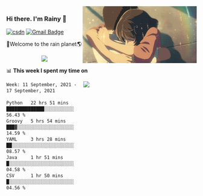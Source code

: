 <img  align='right' height="150" src="https://github.com/LikeRainDay/LikeRainDay/blob/master/pic/img_rain_1.gif?raw=true">



### Hi there. I'm Rainy :lemon:

[![csdn](https://img.shields.io/badge/-csdn-c14438?style=flat-square&logo=c&logoColor=white)](https://blog.csdn.net/qq_15807167)
[![Gmail Badge](https://img.shields.io/badge/-gmail-c14438?style=flat-square&logo=Gmail&logoColor=white&link=mailto:houshuai0816@gmail.com)](mailto:houshuai0816@gmail.com)

🚀Welcome to the rain planet🌎

<center>
<img align='center'  src="https://source.unsplash.com/random/1200x600">
</center>

📊 **This week I spent my time on**

<img align='right'   width="300" src="https://github-readme-stats.vercel.app/api?username=LikeRainDay&show_icons=true&title_color=fff&icon_color=79ff97&text_color=9f9f9f&bg_color=151515">

<!--START_SECTION:waka-->
```text
Week: 11 September, 2021 - 17 September, 2021

Python   22 hrs 51 mins  ██████████████░░░░░░░░░░░   56.43 % 
Groovy   5 hrs 54 mins   ███▓░░░░░░░░░░░░░░░░░░░░░   14.59 % 
YAML     3 hrs 28 mins   ██░░░░░░░░░░░░░░░░░░░░░░░   08.57 % 
Java     1 hr 51 mins    █░░░░░░░░░░░░░░░░░░░░░░░░   04.58 % 
CSV      1 hr 50 mins    █░░░░░░░░░░░░░░░░░░░░░░░░   04.56 % 
```
<!--END_SECTION:waka-->
